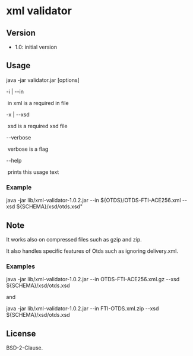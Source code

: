 # xml validator
## Version 
* 1.0: initial version

## Usage

java -jar validator.jar [options]

  -i <file> | --in <file>

​        in xml is a required in file

  -x <file> | --xsd <file>

​        xsd is a required xsd file

  --verbose

​        verbose is a flag

  --help

​        prints this usage text

### Example

java -jar lib/xml-validator-1.0.2.jar --in ${OTDS}/OTDS-FTI-ACE256.xml --xsd ${SCHEMA}/xsd/otds.xsd"

## Note

It works also on compressed files such as gzip and zip. 

It also handles specific features of Otds such as ignoring delivery.xml.

### Examples

 java -jar lib/xml-validator-1.0.2.jar --in OTDS-FTI-ACE256.xml.gz  --xsd ${SCHEMA}/xsd/otds.xsd

and

 java -jar lib/xml-validator-1.0.2.jar --in FTI-OTDS.xml.zip  --xsd ${SCHEMA}/xsd/otds.xsd

## License

BSD-2-Clause.
